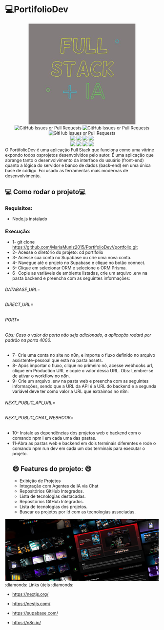 # :computer:PortifolioDev

<div align="center">
<img src="./.gitassets/fulstack.jpg" width="350px">
<div data-badges>
  <img alt="GitHub Issues or Pull Requests" src="https://img.shields.io/github/stars/MariaMuniz2015/PortifolioDev?style=for-the-badge" alt="GitHub stars" />
<img alt="GitHub Issues or Pull Requests" src="https://img.shields.io/github/forks/MariaMuniz2015/PortifolioDev?style=for-the-badge" alt="GitHub forks" />
<img alt="GitHub Issues or Pull Requests" src="https://img.shields.io/github/issues/MariaMuniz2015/PortifolioDev?style=for-the-badge" alt="GitHub issues" />
<div data-badges>
<img src="https://img.shields.io/badge/React-20232A?style=for-the-badge&logo=react&logoColor=61DAFB"/>
  <img src="https://img.shields.io/badge/next%20js-000000?style=for-the-badge&logo=nextdotjs&logoColor=white"/>
   <img src="https://img.shields.io/badge/nestjs-E0234E?style=for-the-badge&logo=nestjs&logoColor=white"/>
  	 <img src="https://img.shields.io/badge/Node%20js-339933?style=for-the-badge&logo=nodedotjs&logoColor=white"/>
   </div>
  <div data-badges>
   <img src="https://img.shields.io/badge/TypeScript-007ACC?style=for-the-badge&logo=typescript&logoColor=white"/>
   <img src="https://img.shields.io/badge/Prisma-3982CE?style=for-the-badge&logo=Prisma&logoColor=white"/>
   <img src="https://img.shields.io/badge/Supabase-181818?style=for-the-badge&logo=supabase&logoColor=white"/>
   <img src="https://img.shields.io/badge/Tailwind_CSS-38B2AC?style=for-the-badge&logo=tailwind-css&logoColor=white"/>
  </div>
</div>
</div>
O PortifolioDev é uma aplicação Full Stack que funciona como uma vitrine expondo todos osprojetos desenvolvidos pelo autor.
É uma aplicação que abrange tanto o desenvolvimento da interface do usuário (front-end) quanto a lógica do servidor e banco de dados (back-end) em uma única base de código.
Foi usado as ferramentas mais modernas de desenvolvimento.

## :computer: Como rodar o projeto:computer:
### Requisitos: 
- Node.js instalado
### Execução: 
- 1- git clone https://github.com/MariaMuniz2015/PortifolioDev//portfolio.git
- 2- Acesse o diretório do projeto: cd portifolio
- 3- Acesse sua conta no Supabase ou crie uma nova conta.
- 4- Navegue até o projeto no Supabase e clique no botão connect.
- 5- Clique em selecionar ORM e selecione o ORM Prisma.
- 6- Copie as variáveis de ambiente listadas, crie um arquivo .env na pasta backend e preencha com as seguintes informações:
###### DATABASE_URL=
###### DIRECT_URL=
###### PORT=

###### Obs: Caso o valor da porta não seja adicionado, a aplicação rodará por padrão na porta 4000.
- 7- Crie uma conta no site no n8n, e importe o fluxo definido no arquivo assistente-pessoal que está na pasta assets.
- 8- Após importar o fluxo, clique no primeiro nó, acesse webhooks url, clique em Production URL e copie o valor dessa URL. Obs: Lembre-se de ativar o workflow no n8n.
- 9- Crie um arquivo .env na pasta web e preencha com as seguintes informações, sendo que a URL da API é a URL do backend e a segunda variável deve ter como valor a URL que extraimos no n8n:
###### NEXT_PUBLIC_API_URL=
###### NEXT_PUBLIC_CHAT_WEBHOOK=
- 10- Instale as dependências dos projetos web e backend com o comando npm i em cada uma das pastas.
- 11-Abra as pastas web e backend em dois terminais diferentes e rode o comando npm run dev em cada um dos terminais para executar o projeto.
  ## :smile: Features do projeto: :smile:
  - Exibição de Projetos
  - Integração com Agentes de IA via Chat
  - Repositórios GitHub Integrados.
  - Lista de tecnologias destacadas.
  - Repositórios GitHub Integrados.
  - Lista de tecnologias dos projetos.
  - Buscar os projetos por Id com as tecnologias associadas.
<img src="./.gitassets/capa.png" />
:diamonds: Links úteis :diamonds:

- https://nextjs.org/

- https://nestjs.com/
 
- https://supabase.com/
  
- https://n8n.io/




